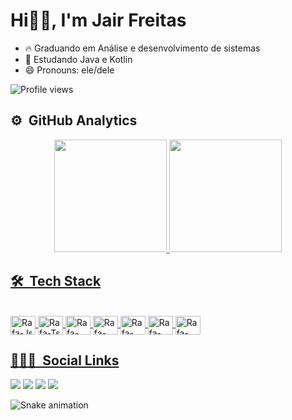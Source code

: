 <h1 align="left">Hi👋🏽, I'm Jair Freitas</h1>

- 🔥 Graduando em Análise e desenvolvimento de sistemas
- 🔭 Estudando Java e Kotlin
- 😄 Pronouns: ele/dele
<p align="left"> <img src="https://komarev.com/ghpvc/?username=jairft&color=yellow" alt="Profile views" /></p>

## ⚙️ &nbsp;GitHub Analytics
<div align="center">

  <a href="https://github.com/jairft">
  <img height="180em" src="https://github-readme-stats.vercel.app/api?username=jairft&show_icons=true&theme=outrun&include_all_commits=true&count_private=true"/>
  <img height="180em" src="https://github-readme-stats.vercel.app/api/top-langs/?username=jairft&layout=compact&langs_count=7&theme=outrun"/>
</div>
  
  ## 🛠 &nbsp;Tech Stack
  
  <div style="display: inline_block"><br>
  <img align="center" alt="Rafa-Js" height="30" width="40" src="https://cdn.jsdelivr.net/gh/devicons/devicon/icons/java/java-original.svg">
  <img align="center" alt="Rafa-Ts" height="30" width="40" src="https://cdn.jsdelivr.net/gh/devicons/devicon/icons/kotlin/kotlin-original.svg">
  <img align="center" alt="Rafa-React" height="30" width="40" src="https://cdn.jsdelivr.net/gh/devicons/devicon/icons/android/android-original.svg">
  <img align="center" alt="Rafa-HTML" height="30" width="40" src="https://cdn.jsdelivr.net/gh/devicons/devicon/icons/spring/spring-original.svg">
  <img align="center" alt="Rafa-CSS" height="30" width="40" src="https://cdn.jsdelivr.net/gh/devicons/devicon/icons/postgresql/postgresql-original.svg">
    <img align="center" alt="Rafa-CSS" height="30" width="40" src="https://cdn.jsdelivr.net/gh/devicons/devicon/icons/git/git-original.svg">
    <img align="center" alt="Rafa-CSS" height="30" width="40" src="https://cdn.jsdelivr.net/gh/devicons/devicon/icons/github/github-original.svg">
</div>
  
  ## 👨🏽‍🦲 &nbsp;Social Links
  
  <div> 
     <a href="https://www.linkedin.com/in/jair-freitas/" target="_blank"><img src="https://img.shields.io/badge/-LinkedIn-%230077B5?style=for-the-badge&logo=linkedin&logoColor=white" target="_blank"></a> 
    <a href="https://www.instagram.com/jair_freitas_/" target="_blank"><img src="https://img.shields.io/badge/-Instagram-%23E4405F?style=for-the-badge&logo=instagram&logoColor=white" target="_blank"></a>
   <a href = "mailto:jairpg1993@gmail.com"><img src="https://img.shields.io/badge/-Gmail-%23333?style=for-the-badge&logo=gmail&logoColor=white" target="_blank"></a>
    <a href="https://www.facebook.com/profile.php?id=100074802203899" target="_blank"><img src="https://img.shields.io/badge/Facebook-1877F2?style=for-the-badge&logo=facebook&logoColor=white" target="_blank"></a> 
    
   ![Snake animation](https://github.com/jairft/jairft/blob/output/github-contribution-grid-snake.svg)
  
</div>
   
 
